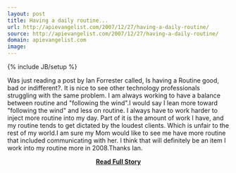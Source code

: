 ```yaml
---
layout: post
title: Having a daily routine...
url: http://apievangelist.com/2007/12/27/having-a-daily-routine/
source: http://apievangelist.com/2007/12/27/having-a-daily-routine/
domain: apievangelist.com
image: 
---
```

{% include JB/setup %}<p>Was just reading a post by Ian Forrester called, Is having a Routine good, bad or indifferent?.  It is nice to see other technology professionals struggling with the same problem.  I am always working to have a balance between routine and "following the wind".I would say I lean more toward "following the wind" and less on routine.  I always have to work harder to inject more routine into my day. Part of it is the amount of work I have, and my routine tends to get dictated by the loudest clients.  Which is unfair to the rest of my world.I am sure my Mom would like to see me have more routine that included communicating with her.  I think that will definitely be an item I work into my routine more in 2008.Thanks Ian.</p>
<center><p><a href="http://apievangelist.com/2007/12/27/having-a-daily-routine/" style='padding:25px; font-sze:18px; font-weight: bold;'>Read Full Story</a></p></center>
